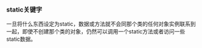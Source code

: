 ### static关键字

一旦将什么东西设定为static，数据或方法就不会同那个类的任何对象实例联系到一起，即使不创建那个类的对象，仍然可以调用一个static方法或者访问一些static数据。